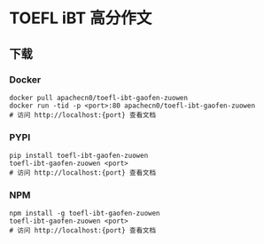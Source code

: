 # TOEFL iBT 高分作文

## 下载

### Docker

```
docker pull apachecn0/toefl-ibt-gaofen-zuowen
docker run -tid -p <port>:80 apachecn0/toefl-ibt-gaofen-zuowen
# 访问 http://localhost:{port} 查看文档
```

### PYPI

```
pip install toefl-ibt-gaofen-zuowen
toefl-ibt-gaofen-zuowen <port>
# 访问 http://localhost:{port} 查看文档
```

### NPM

```
npm install -g toefl-ibt-gaofen-zuowen
toefl-ibt-gaofen-zuowen <port>
# 访问 http://localhost:{port} 查看文档
```